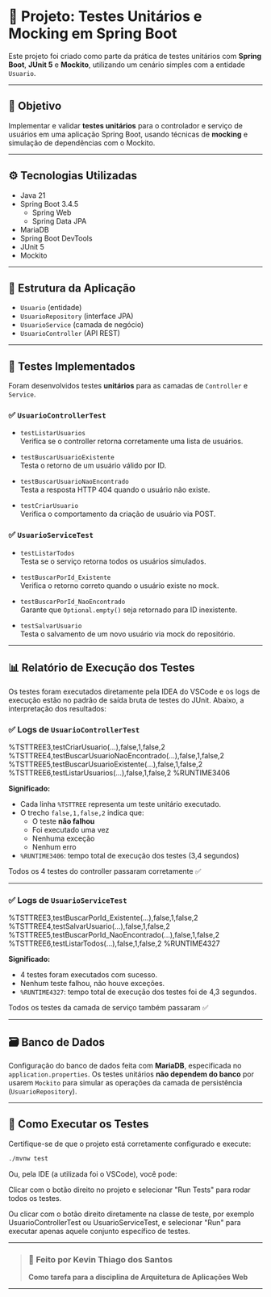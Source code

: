 # 📘 Projeto: Testes Unitários e Mocking em Spring Boot

Este projeto foi criado como parte da prática de testes unitários com **Spring Boot**, **JUnit 5** e **Mockito**, utilizando um cenário simples com a entidade `Usuario`.

---

## 🎯 Objetivo

Implementar e validar **testes unitários** para o controlador e serviço de usuários em uma aplicação Spring Boot, usando técnicas de **mocking** e simulação de dependências com o Mockito.

---

## ⚙️ Tecnologias Utilizadas

- Java 21
- Spring Boot 3.4.5
  - Spring Web
  - Spring Data JPA
- MariaDB
- Spring Boot DevTools
- JUnit 5
- Mockito

---

## 🧱 Estrutura da Aplicação

- `Usuario` (entidade)
- `UsuarioRepository` (interface JPA)
- `UsuarioService` (camada de negócio)
- `UsuarioController` (API REST)

---

## 🧪 Testes Implementados

Foram desenvolvidos testes **unitários** para as camadas de `Controller` e `Service`.

### ✅ `UsuarioControllerTest`

- `testListarUsuarios`  
  Verifica se o controller retorna corretamente uma lista de usuários.

- `testBuscarUsuarioExistente`  
  Testa o retorno de um usuário válido por ID.

- `testBuscarUsuarioNaoEncontrado`  
  Testa a resposta HTTP 404 quando o usuário não existe.

- `testCriarUsuario`  
  Verifica o comportamento da criação de usuário via POST.

### ✅ `UsuarioServiceTest`

- `testListarTodos`  
  Testa se o serviço retorna todos os usuários simulados.

- `testBuscarPorId_Existente`  
  Verifica o retorno correto quando o usuário existe no mock.

- `testBuscarPorId_NaoEncontrado`  
  Garante que `Optional.empty()` seja retornado para ID inexistente.

- `testSalvarUsuario`  
  Testa o salvamento de um novo usuário via mock do repositório.

---

## 📊 Relatório de Execução dos Testes

Os testes foram executados diretamente pela IDEA do VSCode e os logs de execução estão no padrão de saída bruta de testes do JUnit. Abaixo, a interpretação dos resultados:

### ✅ Logs de `UsuarioControllerTest`

%TSTTREE3,testCriarUsuario(...),false,1,false,2
%TSTTREE4,testBuscarUsuarioNaoEncontrado(...),false,1,false,2
%TSTTREE5,testBuscarUsuarioExistente(...),false,1,false,2
%TSTTREE6,testListarUsuarios(...),false,1,false,2
%RUNTIME3406


**Significado:**
- Cada linha `%TSTTREE` representa um teste unitário executado.
- O trecho `false,1,false,2` indica que:
  - O teste **não falhou**
  - Foi executado uma vez
  - Nenhuma exceção
  - Nenhum erro
- `%RUNTIME3406`: tempo total de execução dos testes (3,4 segundos)

Todos os 4 testes do controller passaram corretamente ✅

---

### ✅ Logs de `UsuarioServiceTest`

%TSTTREE3,testBuscarPorId_Existente(...),false,1,false,2
%TSTTREE4,testSalvarUsuario(...),false,1,false,2
%TSTTREE5,testBuscarPorId_NaoEncontrado(...),false,1,false,2
%TSTTREE6,testListarTodos(...),false,1,false,2
%RUNTIME4327


**Significado:**
- 4 testes foram executados com sucesso.
- Nenhum teste falhou, não houve exceções.
- `%RUNTIME4327`: tempo total de execução dos testes foi de 4,3 segundos.

Todos os testes da camada de serviço também passaram ✅

---

## 🗃️ Banco de Dados

Configuração do banco de dados feita com **MariaDB**, especificada no `application.properties`. Os testes unitários **não dependem do banco** por usarem `Mockito` para simular as operações da camada de persistência (`UsuarioRepository`).

---

## 🚀 Como Executar os Testes

Certifique-se de que o projeto está corretamente configurado e execute:

```bash
./mvnw test
```

Ou, pela IDE (a utilizada foi o VSCode), você pode:

Clicar com o botão direito no projeto e selecionar "Run Tests" para rodar todos os testes.

Ou clicar com o botão direito diretamente na classe de teste, por exemplo UsuarioControllerTest ou UsuarioServiceTest, e selecionar "Run" para executar apenas aquele conjunto específico de testes.

---

> ### 📝 Feito por **Kevin Thiago dos Santos**  
> **Como tarefa para a disciplina de Arquitetura de Aplicações Web**

---
